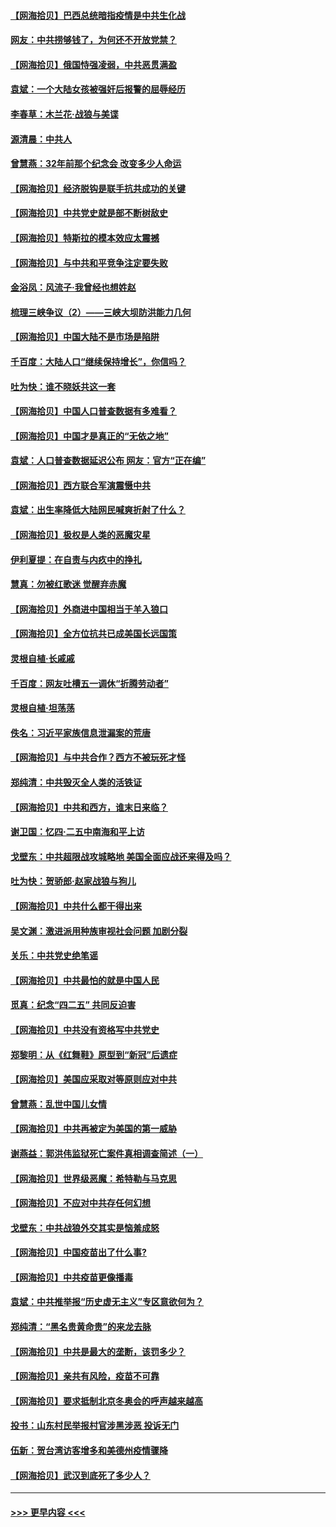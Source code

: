 #### [【网海拾贝】巴西总统暗指疫情是中共生化战](../pages/nsc993/n12938999.md?t=05121001) 
#### [网友：中共捞够钱了，为何还不开放党禁？](../pages/nsc993/n12938952.md?t=05121001) 
#### [【网海拾贝】俄国恃强凌弱，中共恶贯满盈](../pages/nsc993/n12936626.md?t=05121001) 
#### [袁斌：一个大陆女孩被强奸后报警的屈辱经历](../pages/nsc993/n12936547.md?t=05121001) 
#### [李春草：木兰花·战狼与美谍](../pages/nsc993/n12935995.md?t=05121001) 
#### [源清晨：中共人](../pages/nsc993/n12935589.md?t=05121001) 
#### [曾慧燕：32年前那个纪念会 改变多少人命运](../pages/nsc993/n12934233.md?t=05121001) 
#### [【网海拾贝】经济脱钩是联手抗共成功的关键](../pages/nsc993/n12934176.md?t=05121001) 
#### [【网海拾贝】中共党史就是部不断树敌史](../pages/nsc993/n12932844.md?t=05121001) 
#### [【网海拾贝】特斯拉的模本效应太震撼](../pages/nsc993/n12925626.md?t=05121001) 
#### [【网海拾贝】与中共和平竞争注定要失败](../pages/nsc993/n12923326.md?t=05121001) 
#### [金浴凤：风流子‧我曾经也想姓赵](../pages/nsc993/n12920911.md?t=05121001) 
#### [梳理三峡争议（2）——三峡大坝防洪能力几何](../pages/nsc993/n12920173.md?t=05121001) 
#### [【网海拾贝】中国大陆不是市场是陷阱](../pages/nsc993/n12920143.md?t=05121001) 
#### [千百度：大陆人口“继续保持增长”，你信吗？](../pages/nsc993/n12918946.md?t=05121001) 
#### [吐为快：谁不晓妖共这一套](../pages/nsc993/n12918941.md?t=05121001) 
#### [【网海拾贝】中国人口普查数据有多难看？](../pages/nsc993/n12917822.md?t=05121001) 
#### [【网海拾贝】中国才是真正的“无依之地”](../pages/nsc993/n12915845.md?t=05121001) 
#### [袁斌：人口普查数据延迟公布 网友：官方“正在编”](../pages/nsc993/n12915748.md?t=05121001) 
#### [【网海拾贝】西方联合军演震慑中共](../pages/nsc993/n12913466.md?t=05121001) 
#### [袁斌：出生率降低大陆网民喊爽折射了什么？](../pages/nsc993/n12913365.md?t=05121001) 
#### [【网海拾贝】极权是人类的恶魔灾星](../pages/nsc993/n12910697.md?t=05121001) 
#### [伊利夏提：在自责与内疚中的挣扎](../pages/nsc993/n12910493.md?t=05121001) 
#### [慧真：勿被红歌迷 觉醒弃赤魔](../pages/nsc993/n12910485.md?t=05121001) 
#### [【网海拾贝】外商进中国相当于羊入狼口](../pages/nsc993/n12908274.md?t=05121001) 
#### [【网海拾贝】全方位抗共已成美国长远国策](../pages/nsc993/n12906878.md?t=05121001) 
#### [灵根自植‧长戚戚](../pages/nsc993/n12905585.md?t=05121001) 
#### [千百度：网友吐槽五一调休“折腾劳动者”](../pages/nsc993/n12905934.md?t=05121001) 
#### [灵根自植‧坦荡荡](../pages/nsc993/n12905562.md?t=05121001) 
#### [佚名：习近平家族信息泄漏案的荒唐](../pages/nsc993/n12904705.md?t=05121001) 
#### [【网海拾贝】与中共合作？西方不被玩死才怪](../pages/nsc993/n12903873.md?t=05121001) 
#### [郑纯清：中共毁灭全人类的活铁证](../pages/nsc993/n12903785.md?t=05121001) 
#### [【网海拾贝】中共和西方，谁末日来临？](../pages/nsc993/n12903482.md?t=05121001) 
#### [谢卫国：忆四‧二五中南海和平上访](../pages/nsc993/n12902192.md?t=05121001) 
#### [戈壁东：中共超限战攻城略地 美国全面应战还来得及吗？](../pages/nsc993/n12902297.md?t=05121001) 
#### [吐为快：贺骄郎‧赵家战狼与狗儿](../pages/nsc993/n12902280.md?t=05121001) 
#### [【网海拾贝】中共什么都干得出来](../pages/nsc993/n12897500.md?t=05121001) 
#### [吴文渊：激进派用种族审视社会问题 加剧分裂](../pages/nsc993/n12893881.md?t=05121001) 
#### [关乐：中共党史绝笔谣](../pages/nsc993/n12897270.md?t=05121001) 
#### [【网海拾贝】中共最怕的就是中国人民](../pages/nsc993/n12894705.md?t=05121001) 
#### [觅真：纪念“四二五” 共同反迫害](../pages/nsc993/n12894553.md?t=05121001) 
#### [【网海拾贝】中共没有资格写中共党史](../pages/nsc993/n12892231.md?t=05121001) 
#### [郑黎明：从《红舞鞋》原型到“新冠”后遗症](../pages/nsc993/n12890469.md?t=05121001) 
#### [【网海拾贝】美国应采取对等原则应对中共](../pages/nsc993/n12889176.md?t=05121001) 
#### [曾慧燕：乱世中国儿女情](../pages/nsc993/n12887931.md?t=05121001) 
#### [【网海拾贝】中共再被定为美国的第一威胁](../pages/nsc993/n12887580.md?t=05121001) 
#### [谢燕益：郭洪伟监狱死亡案件真相调查简述（一）](../pages/nsc993/n12885648.md?t=05121001) 
#### [【网海拾贝】世界级恶魔：希特勒与马克思](../pages/nsc993/n12884062.md?t=05121001) 
#### [【网海拾贝】不应对中共存任何幻想](../pages/nsc993/n12881460.md?t=05121001) 
#### [戈壁东：中共战狼外交其实是恼羞成怒](../pages/nsc993/n12880392.md?t=05121001) 
#### [【网海拾贝】中国疫苗出了什么事?](../pages/nsc993/n12879124.md?t=05121001) 
#### [【网海拾贝】中共疫苗更像播毒](../pages/nsc993/n12876631.md?t=05121001) 
#### [袁斌：中共推举报“历史虚无主义”专区意欲何为？](../pages/nsc993/n12876530.md?t=05121001) 
#### [郑纯清：“黑名贵黄命贵”的来龙去脉](../pages/nsc993/n12875589.md?t=05121001) 
#### [【网海拾贝】中共是最大的垄断，该罚多少？](../pages/nsc993/n12874006.md?t=05121001) 
#### [【网海拾贝】亲共有风险，疫苗不可靠](../pages/nsc993/n12872224.md?t=05121001) 
#### [【网海拾贝】要求抵制北京冬奥会的呼声越来越高](../pages/nsc993/n12868962.md?t=05121001) 
#### [投书：山东村民举报村官涉黑涉恶 投诉无门](../pages/nsc993/n12869726.md?t=05121001) 
#### [伍新：贺台湾访客增多和美德州疫情骤降](../pages/nsc993/n12865651.md?t=05121001) 
#### [【网海拾贝】武汉到底死了多少人？](../pages/nsc993/n12863707.md?t=05121001) 

----
#### [ >>> 更早内容 <<< ](../indexes/nsc993-earlier.md)
